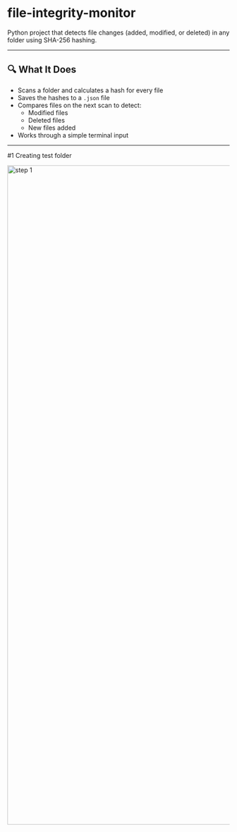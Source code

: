# file-integrity-monitor

Python project that detects file changes (added, modified, or deleted) in any folder using SHA-256 hashing.

---
## 🔍 What It Does

- Scans a folder and calculates a hash for every file
- Saves the hashes to a `.json` file
- Compares files on the next scan to detect:
  - Modified files
  - Deleted files
  - New files added
- Works through a simple terminal input
  
---

#1 Creating test folder

<img width="1496" alt="step 1" src="https://github.com/user-attachments/assets/966da14e-f0df-42e5-bd68-d22337238cd7" />

